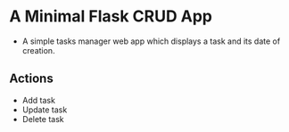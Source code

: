 # A Minimal Flask CRUD App

- A simple tasks manager web app which displays a task and its date of creation.

## Actions

- Add task
- Update task
- Delete task
